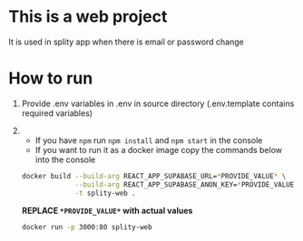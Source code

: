 # This is a web project
It is used in splity app when there is email or password change

# How to run
1. Provide .env variables in .env in source directory (.env.template contains required variables)
2. - If you have `npm` run `npm install` and `npm start` in the console
   - If you want to run it as a docker image copy the commands below into the console

   ```bash
   docker build --build-arg REACT_APP_SUPABASE_URL=*PROVIDE_VALUE* \
                --build-arg REACT_APP_SUPABASE_ANON_KEY=*PROVIDE_VALUE* \
                -t splity-web .
   ```


    **REPLACE `*PROVIDE_VALUE*` with actual values**

    ```bash
    docker run -p 3000:80 splity-web
    ```
